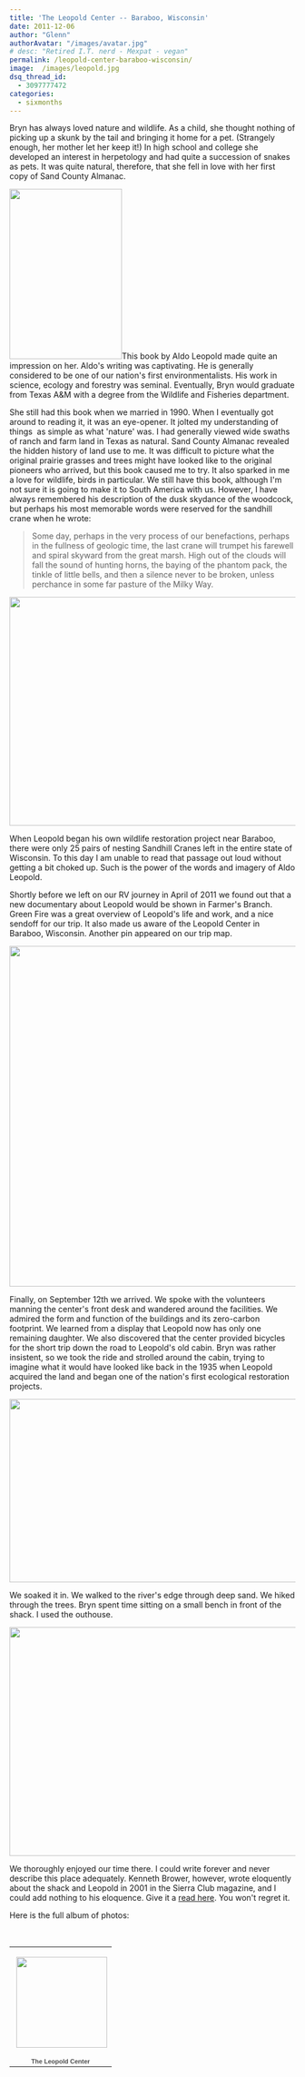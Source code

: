 ```yaml
---
title: 'The Leopold Center -- Baraboo, Wisconsin'
date: 2011-12-06
author: "Glenn"
authorAvatar: "/images/avatar.jpg"
# desc: "Retired I.T. nerd - Mexpat - vegan"
permalink: /leopold-center-baraboo-wisconsin/
image:  /images/leopold.jpg
dsq_thread_id:
  - 3097777472
categories:
  - sixmonths
---
```

Bryn has always loved nature and wildlife. As a child, she thought nothing of picking up a skunk by the tail and bringing it home for a pet. (Strangely enough, her mother let her keep it!) In high school and college she developed an interest in herpetology and had quite a succession of snakes as pets. It was quite natural, therefore, that she fell in love with her first copy of Sand County Almanac.

[<img class="alignleft size-medium wp-image-832" title="Sand_county_almanac" src="https://vagabondians.com/wp-content/uploads/2011/12/Sand_county_almanac.jpg" alt="" width="198" height="300" />][1]This book by Aldo Leopold made quite an impression on her. Aldo's writing was captivating. He is generally considered to be one of our nation's first environmentalists. His work in science, ecology and forestry was seminal. Eventually, Bryn would graduate from Texas A&M with a degree from the Wildlife and Fisheries department.

She still had this book when we married in 1990. When I eventually got around to reading it, it was an eye-opener. It jolted my understanding of things  as simple as what 'nature' was. I had generally viewed wide swaths of ranch and farm land in Texas as natural. Sand County Almanac revealed the hidden history of land use to me. It was difficult to picture what the original prairie grasses and trees might have looked like to the original pioneers who arrived, but this book caused me to try. It also sparked in me a love for wildlife, birds in particular. We still have this book, although I'm not sure it is going to make it to South America with us. However, I have always remembered his description of the dusk skydance of the woodcock, but perhaps his most memorable words were reserved for the sandhill crane when he wrote:

> Some day, perhaps in the very process of our benefactions, perhaps in the fullness of geologic time, the last crane will trumpet his farewell and spiral skyward from the great marsh. High out of the clouds will fall the sound of hunting horns, the baying of the phantom pack, the tinkle of little bells, and then a silence never to be broken, unless perchance in some far pasture of the Milky Way.

<p style="text-align: center;">
  <img class="aligncenter" title="Sandhill Cranes in the wild" src="https://lh5.googleusercontent.com/-OJgp7B5HNgY/Tq6EQux4EXI/AAAAAAAACsc/yu1RhY_3Fx4/s1024/P1160433.JPG" alt="" width="717" height="403" />
</p>

When Leopold began his own wildlife restoration project near Baraboo, there were only 25 pairs of nesting Sandhill Cranes left in the entire state of Wisconsin. To this day I am unable to read that passage out loud without getting a bit choked up. Such is the power of the words and imagery of Aldo Leopold.

Shortly before we left on our RV journey in April of 2011 we found out that a new documentary about Leopold would be shown in Farmer's Branch. Green Fire was a great overview of Leopold's life and work, and a nice sendoff for our trip. It also made us aware of the Leopold Center in Baraboo, Wisconsin. Another pin appeared on our trip map.

<img class="aligncenter" title="The Leopold Center" src="https://lh6.googleusercontent.com/-eXh_rErlZBI/Tq6ErYAy0BI/AAAAAAAACdE/ibZ75htwFDQ/s800/SAM_1021.JPG" alt="" width="800" height="600" />

Finally, on September 12th we arrived. We spoke with the volunteers manning the center's front desk and wandered around the facilities. We admired the form and function of the buildings and its zero-carbon footprint. We learned from a display that Leopold now has only one remaining daughter. We also discovered that the center provided bicycles for the short trip down the road to Leopold's old cabin. Bryn was rather insistent, so we took the ride and strolled around the cabin, trying to imagine what it would have looked like back in the 1935 when Leopold acquired the land and began one of the nation's first ecological restoration projects.

<p style="text-align: center;">
  <img class="aligncenter" title="Bryn enjoying the ride" src="https://lh6.googleusercontent.com/-i6tKTgYowZU/Tq6EXvoxaxI/AAAAAAAACcY/Zq6_Fo9wFTk/s1024/P1160460.JPG" alt="" width="573" height="323" />
</p>

We soaked it in. We walked to the river's edge through deep sand. We hiked through the trees. Bryn spent time sitting on a small bench in front of the shack. I used the outhouse.

<p style="text-align: center;">
  <img class="aligncenter" title="Bryn soaks it in" src="https://lh6.googleusercontent.com/-ZSLQ450bjbw/Tq6EUFmHv1I/AAAAAAAACsw/wYLFtISPgD4/s1024/P1160445.JPG" alt="" width="717" height="403" />
</p>

We thoroughly enjoyed our time there. I could write forever and never describe this place adequately. Kenneth Brower, however, wrote eloquently about the shack and Leopold in 2001 in the Sierra Club magazine, and I could add nothing to his eloquence. Give it a [read here][2]. You won't regret it.

Here is the full album of photos:

&nbsp;

<table style="width: 194px;">
  <tr>
    <td style="height: 194px; background: url('https://picasaweb.google.com/s/c/transparent_album_background.gif') no-repeat left;" align="center">
      <a href="https://picasaweb.google.com/dixonge/TheLeopoldCenter?authuser=0&feat=embedwebsite"><img style="margin: 1px 0 0 4px;" src="https://lh5.googleusercontent.com/-_Dt7pg-glMw/Tq6EQAF7YmE/AAAAAAAACtU/eOEhzY75_oM/s160-c/TheLeopoldCenter.jpg" alt="" width="160" height="160" /></a>
    </td>
  </tr>
  
  <tr>
    <td style="text-align: center; font-family: arial,sans-serif; font-size: 11px;">
      <a style="color: #4d4d4d; font-weight: bold; text-decoration: none;" href="https://picasaweb.google.com/dixonge/TheLeopoldCenter?authuser=0&feat=embedwebsite">The Leopold Center</a>
    </td>
  </tr>
</table>

 [1]: https://vagabondians.com/wp-content/uploads/2011/12/Sand_county_almanac.jpg
 [2]: https://www.sierraclub.org/sierra/200101/leopold.asp